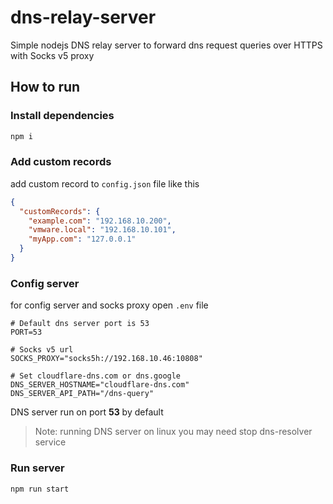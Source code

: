 # dns-relay-server

Simple nodejs DNS relay server to forward dns request queries over HTTPS with Socks v5 proxy

## How to run

### Install dependencies 

``` sh
npm i
```

### Add custom records

add custom record to `config.json` file like this

``` json
{
  "customRecords": {
    "example.com": "192.168.10.200",
    "vmware.local": "192.168.10.101",
    "myApp.com": "127.0.0.1"
  }
}
```

### Config server
for config server and socks proxy open `.env` file

```
# Default dns server port is 53
PORT=53

# Socks v5 url
SOCKS_PROXY="socks5h://192.168.10.46:10808"

# Set cloudflare-dns.com or dns.google
DNS_SERVER_HOSTNAME="cloudflare-dns.com"
DNS_SERVER_API_PATH="/dns-query"
```

DNS server run on port **53** by default
> Note: running DNS server on linux you may need stop dns-resolver service

### Run server

```sh
npm run start
```